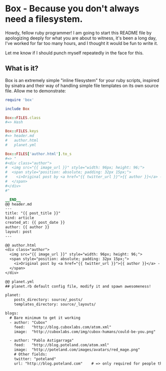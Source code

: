 # Box - Because you don't always need a filesystem.

Howdy, fellow ruby programmer! I am going to start this README file by apologizing deeply for what you are about to witness, it's been a long day, I've worked for far too many hours, and I thought it would be fun to write it.

Let me know if I should punch myself repeatedly in the face for this.


## What is it?

Box is an extremely simple "inline filesystem" for your ruby scripts, inspired by sinatra and their way of handling simple file templates on its own source file. Allow me to demonstrate:

```ruby
require 'box'

include Box

Box::FILES.class
#=> Hash

Box::FILES.keys
#=> header.md
#   author.html
#   planet.yml

Box::FILES['author.html'].to_s
#=> "
#<div class="author">
#  <img src="{{ image_url }}" style="width: 96px; height: 96;">
#  <span style="position: absolute; padding: 32px 15px;">
#    <i>Original post by <a href="{{ twitter_url }}">{{ author }}</a> - check out <a href="{{ blog_url }}">{{ blog_name }}</a></i>
#  </span>
#</div>
#"

__END__
@@ header.md
---
title: "{{ post_title }}"
kind: article
created_at: {{ post_date }}
author: {{ author }}
layout: post
---

@@ author.html
<div class="author">
  <img src="{{ image_url }}" style="width: 96px; height: 96;">
  <span style="position: absolute; padding: 32px 15px;">
    <i>Original post by <a href="{{ twitter_url }}">{{ author }}</a> - check out <a href="{{ blog_url }}">{{ blog_name }}</a></i>
  </span>
</div>

@@ planet.yml
## planet.rb default config file, modify it and spawn awesomeness!

planet:
    posts_directory: source/_posts/
    templates_directory: source/_layouts/

blogs:
  # Bare minimum to get it working
  - author: "Cubox"
    feed:   "http://blog.cuboxlabs.com/atom.xml"
    image:  "http://cuboxlabs.com/img/cubox-humans/could-be-you.png"

  - author: "Pablo Astigarraga"
    feed:   "http://blog.poteland.com/atom.xml"
    image:  "http://poteland.com/images/avatars/red_mage.png"
    # Other fields:
    twitter: "poteland"
    url: "http://blog.poteland.com"    # => only required for people that don\'t have a \'url\' field on their RSS/Atom field'

```
